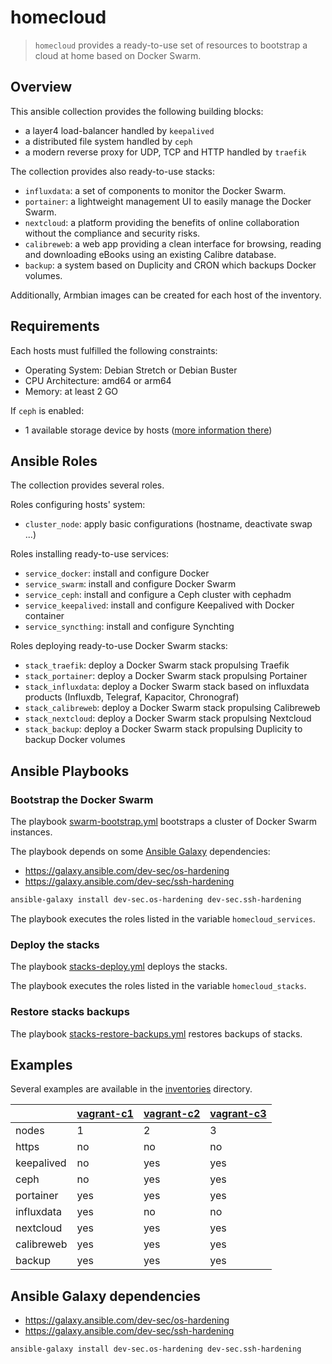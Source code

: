 # homecloud

> `homecloud` provides a ready-to-use set of resources to bootstrap a cloud at home based on Docker Swarm.

## Overview

This ansible collection provides the following building blocks:

- a layer4 load-balancer handled by `keepalived`
- a distributed file system handled by `ceph`
- a modern reverse proxy for UDP, TCP and HTTP handled by `traefik`

The collection provides also ready-to-use stacks:

- `influxdata`: a set of components to monitor the Docker Swarm.
- `portainer`: a lightweight management UI to easily manage the Docker Swarm.
- `nextcloud`: a platform providing the benefits of online collaboration without the compliance and security risks.
- `calibreweb`:  a web app providing a clean interface for browsing, reading and downloading eBooks using an existing Calibre database.
- `backup`: a system based on Duplicity and CRON which backups Docker volumes. 

Additionally, Armbian images can be created for each host of the inventory.

## Requirements

Each hosts must fulfilled the following constraints:

- Operating System: Debian Stretch or Debian Buster
- CPU Architecture: amd64 or arm64
- Memory: at least 2 GO

If `ceph` is enabled:

- 1 available storage device by hosts ([more information there](https://docs.ceph.com/docs/master/cephadm/install/#deploy-osds))

## Ansible Roles

The collection provides several roles.

Roles configuring hosts' system:

- `cluster_node`: apply basic configurations (hostname, deactivate swap ...)

Roles installing ready-to-use services:

- `service_docker`: install and configure Docker
- `service_swarm`: install and configure Docker Swarm
- `service_ceph`: install and configure a Ceph cluster with cephadm
- `service_keepalived`: install and configure Keepalived with Docker container
- `service_syncthing`: install and configure Synchting

Roles deploying ready-to-use Docker Swarm stacks:

- `stack_traefik`: deploy a Docker Swarm stack propulsing Traefik
- `stack_portainer`: deploy a Docker Swarm stack propulsing Portainer
- `stack_influxdata`: deploy a Docker Swarm stack based on influxdata products (Influxdb, Telegraf, Kapacitor, Chronograf)
- `stack_calibreweb`: deploy a Docker Swarm stack propulsing Calibreweb
- `stack_nextcloud`: deploy a Docker Swarm stack propulsing Nextcloud
- `stack_backup`: deploy a Docker Swarm stack propulsing Duplicity to backup Docker volumes

## Ansible Playbooks

### Bootstrap the Docker Swarm

The playbook [swarm-bootstrap.yml](./swarm-bootstrap.yml) bootstraps a cluster of Docker Swarm instances.

The playbook depends on some [Ansible Galaxy](https://galaxy.ansible.com) dependencies:

- https://galaxy.ansible.com/dev-sec/os-hardening
- https://galaxy.ansible.com/dev-sec/ssh-hardening

```bash
ansible-galaxy install dev-sec.os-hardening dev-sec.ssh-hardening
```

The playbook executes the roles listed in the variable `homecloud_services`.

### Deploy the stacks

The playbook [stacks-deploy.yml](./stacks-deploy.yml) deploys the stacks.

The playbook executes the roles listed in the variable `homecloud_stacks`.

### Restore stacks backups

The playbook [stacks-restore-backups.yml](./stacks-restore-backup.yml) restores backups of stacks.

## Examples

Several examples are available in the [inventories](./inventories) directory.

| |[vagrant-c1]|[vagrant-c2]|[vagrant-c3]|
|---|---|---|---|
|nodes|1|2|3|
|https|no|no|no|
|keepalived|no|yes|yes|
|ceph|no|yes|yes|
|portainer|yes|yes|yes|
|influxdata|yes|no|no|
|nextcloud|yes|yes|yes|
|calibreweb|yes|yes|yes|
|backup|yes|yes|yes|

[vagrant-c1]: inventories/vagrant-c1/README.md
[vagrant-c2]: inventories/vagrant-c2/README.md
[vagrant-c3]: inventories/vagrant-c3/README.md

## Ansible Galaxy dependencies

- https://galaxy.ansible.com/dev-sec/os-hardening
- https://galaxy.ansible.com/dev-sec/ssh-hardening

```bash
ansible-galaxy install dev-sec.os-hardening dev-sec.ssh-hardening
```
